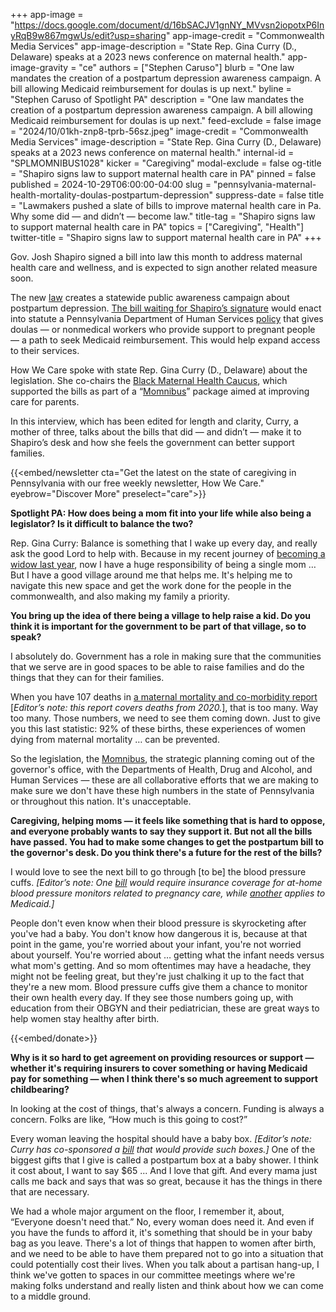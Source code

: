 +++
app-image = "https://docs.google.com/document/d/16bSACJV1gnNY_MVvsn2iopotxP6InyRqB9w867mgwUs/edit?usp=sharing"
app-image-credit = "Commonwealth Media Services"
app-image-description = "State Rep. Gina Curry (D., Delaware) speaks at a 2023 news conference on maternal health."
app-image-gravity = "ce"
authors = ["Stephen Caruso"]
blurb = "One law mandates the creation of a postpartum depression awareness campaign. A bill allowing Medicaid reimbursement for doulas is up next."
byline = "Stephen Caruso of Spotlight PA"
description = "One law mandates the creation of a postpartum depression awareness campaign. A bill allowing Medicaid reimbursement for doulas is up next."
feed-exclude = false
image = "2024/10/01kh-znp8-tprb-56sz.jpeg"
image-credit = "Commonwealth Media Services"
image-description = "State Rep. Gina Curry (D., Delaware) speaks at a 2023 news conference on maternal health."
internal-id = "SPLMOMNIBUS1028"
kicker = "Caregiving"
modal-exclude = false
og-title = "Shapiro signs law to support maternal health care in PA"
pinned = false
published = 2024-10-29T06:00:00-04:00
slug = "pennsylvania-maternal-health-mortality-doulas-postpartum-depression"
suppress-date = false
title = "Lawmakers pushed a slate of bills to improve maternal health care in Pa. Why some did — and didn’t — become law."
title-tag = "Shapiro signs law to support maternal health care in PA"
topics = ["Caregiving", "Health"]
twitter-title = "Shapiro signs law to support maternal health care in PA"
+++

Gov. Josh Shapiro signed a bill into law this month to address maternal health care and wellness, and is expected to sign another related measure soon.

The new <a href="https://www.legis.state.pa.us/cfdocs/billInfo/billInfo.cfm?sYear=2023&amp;sInd=0&amp;body=H&amp;type=B&amp;bn=2127">law</a> creates a statewide public awareness campaign about postpartum depression. <a href="https://www.legis.state.pa.us/cfdocs/billInfo/billInfo.cfm?sYear=2023&amp;sInd=0&amp;body=H&amp;type=B&amp;bn=1608">The bill waiting for Shapiro’s signature</a> would enact into statute a Pennsylvania Department of Human Services <a href="https://www.pa.gov/en/agencies/dhs/newsroom/shapiro-administration-announces-expansion-of-access-to-doulas-t.html">policy</a> that gives doulas — or nonmedical workers who provide support to pregnant people — a path to seek Medicaid reimbursement. This would help expand access to their services.

How We Care spoke with state Rep. Gina Curry (D., Delaware) about the legislation. She co-chairs the <a href="https://www.pahouse.com/BMH/">Black Maternal Health Caucus</a>, which supported the bills as part of a “<a href="https://www.spotlightpa.org/news/2024/06/pennsylvania-maternal-health-care-legislature-2024-budget/">Momnibus</a>” package aimed at improving care for parents.

In this interview, which has been edited for length and clarity, Curry, a mother of three, talks about the bills that did — and didn’t — make it to Shapiro’s desk and how she feels the government can better support families.

{{<embed/newsletter cta="Get the latest on the state of caregiving in Pennsylvania with our free weekly newsletter, How We Care." eyebrow="Discover More" preselect="care">}}

<strong>Spotlight PA: How does being a mom fit into your life while also being a legislator? Is it difficult to balance the two?</strong>

Rep. Gina Curry: Balance is something that I wake up every day, and really ask the good Lord to help with. Because in my recent journey of <a href="https://www.inquirer.com/obituaries/ralphal-rap-curry-penn-wood-st-josephs-basketball-upper-darby-20230727.html">becoming a widow last year</a>, now I have a huge responsibility of being a single mom … But I have a good village around me that helps me. It&#39;s helping me to navigate this new space and get the work done for the people in the commonwealth, and also making my family a priority.

<strong>You bring up the idea of there being a village to help raise a kid. Do you think it is important for the government to be part of that village, so to speak?</strong>

I absolutely do. Government has a role in making sure that the communities that we serve are in good spaces to be able to raise families and do the things that they can for their families.

When you have 107 deaths in <a href="https://www.pa.gov/content/dam/copapwp-pagov/en/health/documents/topics/documents/programs/2024%20MMR%20Annual%20Report.pdf">a maternal mortality and co-morbidity report</a> \[<em>Editor’s note: this report covers deaths from 2020.</em>\], that is too many. Way too many. Those numbers, we need to see them coming down. Just to give you this last statistic: 92% of these births, these experiences of women dying from maternal mortality … can be prevented.

So the legislation, the <a href="https://www.pahouse.com/BMH/Legislation">Momnibus</a>, the strategic planning coming out of the governor&#39;s office, with the Departments of Health, Drug and Alcohol, and Human Services — these are all collaborative efforts that we are making to make sure we don&#39;t have these high numbers in the state of Pennsylvania or throughout this nation. It&#39;s unacceptable.

<strong>Caregiving, helping moms — it feels like something that is hard to oppose, and everyone probably wants to say they support it. But not all the bills have passed. You had to make some changes to get the postpartum bill to the governor&#39;s desk. Do you think there&#39;s a future for the rest of the bills?</strong>

I would love to see the next bill to go through \[to be\] the blood pressure cuffs.<em> \[Editor’s note: One </em><a href="https://www.legis.state.pa.us//cfdocs/Legis/CSM/showMemoPublic.cfm?chamber=H&amp;SPick=20230&amp;cosponId=42096"><em>bill</em></a><em> would require insurance coverage for at-home blood pressure monitors related to pregnancy care, while </em><a href="https://www.legis.state.pa.us/cfdocs/billInfo/billInfo.cfm?sYear=2023&amp;sInd=0&amp;body=H&amp;type=B&amp;bn=2097"><em>another</em></a><em> applies to Medicaid.\]</em>

People don&#39;t even know when their blood pressure is skyrocketing after you&#39;ve had a baby. You don&#39;t know how dangerous it is, because at that point in the game, you&#39;re worried about your infant, you&#39;re not worried about yourself. You&#39;re worried about … getting what the infant needs versus what mom&#39;s getting. And so mom oftentimes may have a headache, they might not be feeling great, but they&#39;re just chalking it up to the fact that they&#39;re a new mom. Blood pressure cuffs give them a chance to monitor their own health every day. If they see those numbers going up, with education from their OBGYN and their pediatrician, these are great ways to help women stay healthy after birth.

{{<embed/donate>}}

<strong>Why is it so hard to get agreement on providing resources or support — whether it&#39;s requiring insurers to cover something or having Medicaid pay for something — when I think there&#39;s so much agreement to support childbearing?</strong>

In looking at the cost of things, that&#39;s always a concern. Funding is always a concern. Folks are like, “How much is this going to cost?”

Every woman leaving the hospital should have a baby box.<em> \[Editor’s note: Curry has co-sponsored a </em><a href="https://www.legis.state.pa.us/cfdocs/billInfo/billInfo.cfm?sYear=2023&amp;sInd=0&amp;body=H&amp;type=B&amp;bn=2137"><em>bill</em></a><em> that would provide such boxes.\]</em> One of the biggest gifts that I give is called a postpartum box at a baby shower. I think it cost about, I want to say $65 ... And I love that gift. And every mama just calls me back and says that was so great, because it has the things in there that are necessary.

We had a whole major argument on the floor, I remember it, about, “Everyone doesn&#39;t need that.” No, every woman does need it. And even if you have the funds to afford it, it&#39;s something that should be in your baby bag as you leave. There&#39;s a lot of things that happen to women after birth, and we need to be able to have them prepared not to go into a situation that could potentially cost their lives. When you talk about a partisan hang-up, I think we&#39;ve gotten to spaces in our committee meetings where we&#39;re making folks understand and really listen and think about how we can come to a middle ground. <strong><em></em></strong>

